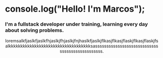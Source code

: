 
# console.log("Hello! I'm Marcos");

### I'm a fullstack developer under training, learning every day about solving problems.

<div align="center" width="50%">
loremsalkfjaslkfjaslkfhjaslkjfhjaslkjfnjhaslkfjaslkjflkasjflkasjflaskjflkasjflaskjfsalkkkkkkkkkkkkkkkkkkkkkkkkkkkkkkkkkkksasssssssssssssssssssssssssssssssssssssssssssssss.
<div/>

<!--

**mvacoimbra/mvacoimbra** is a ✨ _special_ ✨ repository because its `README.md` (this file) appears on your GitHub profile.

Here are some ideas to get you started:

- 🔭 I’m currently working on ...
- 🌱 I’m currently learning ...
- 👯 I’m looking to collaborate on ...
- 🤔 I’m looking for help with ...
- 💬 Ask me about ...
- 📫 How to reach me: ...
- 😄 Pronouns: ...
- ⚡ Fun fact: ...

>
